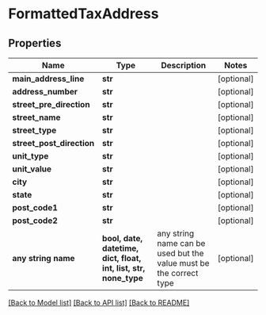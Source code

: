 # FormattedTaxAddress


## Properties
Name | Type | Description | Notes
------------ | ------------- | ------------- | -------------
**main_address_line** | **str** |  | [optional] 
**address_number** | **str** |  | [optional] 
**street_pre_direction** | **str** |  | [optional] 
**street_name** | **str** |  | [optional] 
**street_type** | **str** |  | [optional] 
**street_post_direction** | **str** |  | [optional] 
**unit_type** | **str** |  | [optional] 
**unit_value** | **str** |  | [optional] 
**city** | **str** |  | [optional] 
**state** | **str** |  | [optional] 
**post_code1** | **str** |  | [optional] 
**post_code2** | **str** |  | [optional] 
**any string name** | **bool, date, datetime, dict, float, int, list, str, none_type** | any string name can be used but the value must be the correct type | [optional]

[[Back to Model list]](../README.md#documentation-for-models) [[Back to API list]](../README.md#documentation-for-api-endpoints) [[Back to README]](../README.md)


